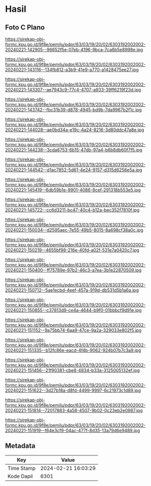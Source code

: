 # Hasil

## Foto C Plano

https://sirekap-obj-formc.kpu.go.id/9f8e/pemilu/pdpr/63/03/19/20/02/6303192002002-20240221-142905--96652f5e-07eb-4196-9bca-7ca6b5e8998e.jpg

https://sirekap-obj-formc.kpu.go.id/9f8e/pemilu/pdpr/63/03/19/20/02/6303192002002-20240221-143116--134fb812-a3b9-41e9-a770-a1428475ee27.jpg

https://sirekap-obj-formc.kpu.go.id/9f8e/pemilu/pdpr/63/03/19/20/02/6303192002002-20240221-143307--ae7943c9-77c4-4707-a933-39ff6219f23d.jpg

https://sirekap-obj-formc.kpu.go.id/9f8e/pemilu/pdpr/63/03/19/20/02/6303192002002-20240221-143742--fbc31b39-d878-4945-bd9b-7da9967b2f1c.jpg

https://sirekap-obj-formc.kpu.go.id/9f8e/pemilu/pdpr/63/03/19/20/02/6303192002002-20240221-144028--ae0bd34a-e19c-4a24-8216-3d80ddc47a8e.jpg

https://sirekap-obj-formc.kpu.go.id/9f8e/pemilu/pdpr/63/03/19/20/02/6303192002002-20240221-144238--3cda6753-6b15-47db-97a4-b6b8db60f7f5.jpg

https://sirekap-obj-formc.kpu.go.id/9f8e/pemilu/pdpr/63/03/19/20/02/6303192002002-20240221-144542--d1ac7852-5d61-4e24-9157-d315d6256e5a.jpg

https://sirekap-obj-formc.kpu.go.id/9f8e/pemilu/pdpr/63/03/19/20/02/6303192002002-20240221-145419--6db59b1e-9901-4086-8cef-291318b553e5.jpg

https://sirekap-obj-formc.kpu.go.id/9f8e/pemilu/pdpr/63/03/19/20/02/6303192002002-20240221-145722--cc6d3211-bc47-40c4-b12a-bec352f7810f.jpg

https://sirekap-obj-formc.kpu.go.id/9f8e/pemilu/pdpr/63/03/19/20/02/6303192002002-20240221-150034--d2595aec-7e55-49b5-8015-8a698cf38a0c.jpg

https://sirekap-obj-formc.kpu.go.id/9f8e/pemilu/pdpr/63/03/19/20/02/6303192002002-20240221-150219--4655bf98-216e-40fd-a02f-531e7a0420c7.jpg

https://sirekap-obj-formc.kpu.go.id/9f8e/pemilu/pdpr/63/03/19/20/02/6303192002002-20240221-150400--ff75789e-97b2-46c3-a7ea-3b1e22870509.jpg

https://sirekap-obj-formc.kpu.go.id/9f8e/pemilu/pdpr/63/03/19/20/02/6303192002002-20240221-150712--5ae1ecbd-4eef-457a-919d-db531d5b1a6a.jpg

https://sirekap-obj-formc.kpu.go.id/9f8e/pemilu/pdpr/63/03/19/20/02/6303192002002-20240221-150855--c37813d9-ce4a-4644-b9f0-01bbbcf9d91e.jpg

https://sirekap-obj-formc.kpu.go.id/9f8e/pemilu/pdpr/63/03/19/20/02/6303192002002-20240221-151152--9a75bb74-6aa9-47ce-9a2a-329033e802f5.jpg

https://sirekap-obj-formc.kpu.go.id/9f8e/pemilu/pdpr/63/03/19/20/02/6303192002002-20240221-151335--b12fc86e-eacd-4f4b-9062-924b07b7c3a9.jpg

https://sirekap-obj-formc.kpu.go.id/9f8e/pemilu/pdpr/63/03/19/20/02/6303192002002-20240221-151456--21f90381-cbe8-4834-b33a-3125005132ef.jpg

https://sirekap-obj-formc.kpu.go.id/9f8e/pemilu/pdpr/63/03/19/20/02/6303192002002-20240221-151622--3d27b18a-d8fd-4499-9997-6c21973c1d89.jpg

https://sirekap-obj-formc.kpu.go.id/9f8e/pemilu/pdpr/63/03/19/20/02/6303192002002-20240221-151814--72017883-4a58-4507-9b02-0c23eb2e0987.jpg

https://sirekap-obj-formc.kpu.go.id/9f8e/pemilu/pdpr/63/03/19/20/02/6303192002002-20240221-151919--f64e3cf9-04ac-477f-8d35-13a79d6e9489.jpg


## Metadata

| Key        | Value               |
| ---------- | ------------------- |
| Time Stamp | 2024-02-21 16:03:29 |
| Kode Dapil | 6301                |



